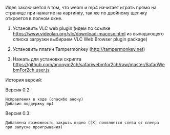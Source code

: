 Идея заключается в том, что webm и mp4 начитает играть прямо на странице при нажатие на картинку, так же по двойному щелчку откроется в полном окне.

1. Установить VLC web plugin (идем по ссылке https://www.videolan.org/vlc/download-macosx.html из выпадающего списка загрузки выбираем VLC Web Browser plugin package)

2. Установить плагин Tampermonkey (http://tampermonkey.net)

3. Нажать для установки скрипта https://github.com/anonym2ch/safariwebmfor2ch/raw/master/SafariWebmFor2ch.user.js

История версий:

Версия 0.2: 
    
    Исправления в коде (спасибо анону)
    Добавил поддержку mp4
    
Версия 0.3: 
    
    Добавлена возможность закрыть видео ([X] появляется слева от плеера при запуске проигрывания)
